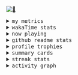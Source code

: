 [![🐙](https://hits.seeyoufarm.com/api/count/incr/badge.svg?url=https%3A%2F%2Fgithub.com%2Fktnkk%2Fhit-counter&count_bg=%23070707&title_bg=%23070707&icon=&icon_color=%23E7E7E7&title=visitors&edge_flat=true)](https://hits.seeyoufarm.com)

<details>
  <summary> <samp>my metrics</samp></summary>
  
  <br>
  
 ![🐳](https://github.com/kkhys/kkhys/blob/main/github-metrics.svg)
  
  ***
</details>

<details>
  <summary> <samp>wakaTime stats</samp></summary>
  
  <br>
  
<!--START_SECTION:waka-->
![Code Time](http://img.shields.io/badge/Code%20Time-4%2C229%20hrs%2056%20mins-blue)

**🐱 My GitHub Data** 

> 📦 5.1 MB Used in GitHub's Storage 
 > 
> 💼 Opted to Hire
 > 
> 📜 9 Public Repositories 
 > 
> 🔑 23 Private Repositories 
 > 
**I'm an Early 🐤** 

```text
🌞 Morning                6329 commits        ████████░░░░░░░░░░░░░░░░░   30.17 % 
🌆 Daytime                5026 commits        ██████░░░░░░░░░░░░░░░░░░░   23.96 % 
🌃 Evening                7878 commits        █████████░░░░░░░░░░░░░░░░   37.56 % 
🌙 Night                  1743 commits        ██░░░░░░░░░░░░░░░░░░░░░░░   08.31 % 
```
📅 **I'm Most Productive on Sunday** 

```text
Monday                   2968 commits        ████░░░░░░░░░░░░░░░░░░░░░   14.15 % 
Tuesday                  3146 commits        ████░░░░░░░░░░░░░░░░░░░░░   15.00 % 
Wednesday                2933 commits        ███░░░░░░░░░░░░░░░░░░░░░░   13.98 % 
Thursday                 2810 commits        ███░░░░░░░░░░░░░░░░░░░░░░   13.40 % 
Friday                   3028 commits        ████░░░░░░░░░░░░░░░░░░░░░   14.44 % 
Saturday                 2797 commits        ███░░░░░░░░░░░░░░░░░░░░░░   13.33 % 
Sunday                   3294 commits        ████░░░░░░░░░░░░░░░░░░░░░   15.70 % 
```


📊 **This Week I Spent My Time On** 

```text
🕑︎ Time Zone: Asia/Tokyo

💬 Programming Languages: 
Other                    47 hrs 15 mins      █████████████████░░░░░░░░   66.61 % 
TypeScript               6 hrs 14 mins       ██░░░░░░░░░░░░░░░░░░░░░░░   08.80 % 
Java                     5 hrs 23 mins       ██░░░░░░░░░░░░░░░░░░░░░░░   07.59 % 
HTML                     3 hrs 7 mins        █░░░░░░░░░░░░░░░░░░░░░░░░   04.40 % 
MDX                      2 hrs 28 mins       █░░░░░░░░░░░░░░░░░░░░░░░░   03.48 % 

🔥 Editors: 
Chrome                   47 hrs 31 mins      █████████████████░░░░░░░░   66.99 % 
IntelliJ IDEA            11 hrs 26 mins      ████░░░░░░░░░░░░░░░░░░░░░   16.13 % 
WebStorm                 9 hrs 26 mins       ███░░░░░░░░░░░░░░░░░░░░░░   13.31 % 
Intellijidea             1 hr 23 mins        ░░░░░░░░░░░░░░░░░░░░░░░░░   01.95 % 
DataGrip                 1 hr 8 mins         ░░░░░░░░░░░░░░░░░░░░░░░░░   01.61 % 

💻 Operating System: 
Mac                      70 hrs 56 mins      █████████████████████████   100.00 % 
```


 Last Updated on 2024/07/26 18:44:41 UTC
<!--END_SECTION:waka-->
  
  ***
</details>


<details>
  <summary> <samp>now playing</samp></summary>
  
  <br>
 
 [![🐟](https://spotify-github-profile.vercel.app/api/view?uid=31ryofms4dnv7mrohhepo4c4zgqu&cover_image=true&theme=default&show_offline=false&background_color=121212&bar_color=53b14f&bar_color_cover=false)](https://open.spotify.com/user/31ryofms4dnv7mrohhepo4c4zgqu)
  
  ***
</details>

<details>
  <summary> <samp>github readme stats</samp></summary>
  
  <br>
  
 <p align="left"> 
  <img alt="🐠" src="https://github-readme-stats.vercel.app/api?username=kkhys&count_private=true&show_icons=true&theme=dark&include_all_commits=true" />
  <img alt="🐟" src="https://github-readme-stats.vercel.app/api/top-langs/?username=kkhys&layout=compact&theme=dark&langs_count=10&hide=HTML,CSS,SCSS" />
</p>
  
  ***
</details>

<details>
  <summary> <samp>profile trophies</samp></summary>
  
  <br>
  
  [![🐬](https://github-profile-trophy.vercel.app/?username=kkhys&rank=SECRET,SSS,SS,S,AAA,AA,A&theme=darkhub&row=1&margin-w=10&no-bg=true)](https://github.com/ryo-ma/github-profile-trophy)
  
  ***
</details>

<details>
  <summary> <samp>summary cards</samp></summary>
  
  <br>
  
  ![🐋](https://github-profile-summary-cards.vercel.app/api/cards/profile-details?username=kkhys&theme=github_dark)
  ![🦑](https://github-profile-summary-cards.vercel.app/api/cards/repos-per-language?username=kkhys&theme=github_dark)
  ![🦭](https://github-profile-summary-cards.vercel.app/api/cards/most-commit-language?username=kkhys&theme=github_dark)
  ![🦀](https://github-profile-summary-cards.vercel.app/api/cards/stats?username=kkhys&theme=github_dark)
  ![🦈](https://github-profile-summary-cards.vercel.app/api/cards/productive-time?username=kkhys&theme=github_dark)
  
  ***
</details>

<details>
  <summary> <samp>streak stats</samp></summary>
  
  <br>
  
  [![🐠](http://github-readme-streak-stats.herokuapp.com?user=kkhys&theme=dark)](https://git.io/streak-stats)
  
  ***
</details>

<details>
  <summary> <samp>activity graph</samp></summary>
  
  <br>
  
  [![🐡](https://github-readme-activity-graph.vercel.app/graph?username=kkhys&theme=xcode)](https://github.com/ashutosh00710/github-readme-activity-graph)
  
  ***
</details>
